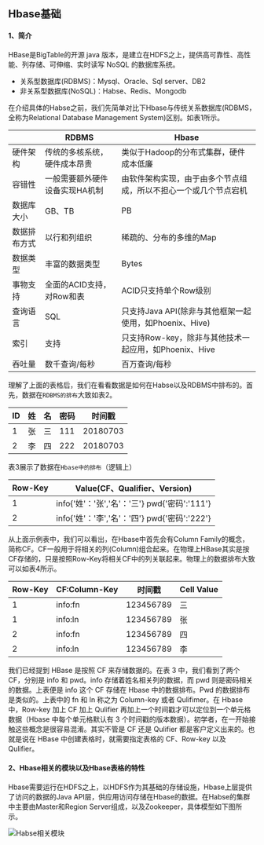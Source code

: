 Hbase基础
---
#### 1、简介
HBase是BigTable的开源 java 版本，是建立在HDFS之上，提供高可靠性、高性能、列存储、可伸缩、实时读写 NoSQL 的数据库系统。
- 关系型数据库(RDBMS)：Mysql、Oracle、Sql server、DB2
- 非关系型数据库(NoSQL)：Habse、Redis、Mongodb

在介绍具体的Habse之前，我们先简单对比下Hbase与传统关系数据库(RDBMS，全称为Relational Database Management System)区别。如表1所示。

||RDBMS|Hbase|
|----|----|----|
|硬件架构|传统的多核系统，硬件成本昂贵|类似于Hadoop的分布式集群，硬件成本低廉|
|容错性|一般需要额外硬件设备实现HA机制|由软件架构实现，由于由多个节点组成，所以不担心一个或几个节点宕机|
|数据库大小|GB、TB|PB|
|数据排布方式|以行和列组织|稀疏的、分布的多维的Map|
|数据类型|丰富的数据类型|Bytes|
|事物支持|全面的ACID支持，对Row和表|ACID只支持单个Row级别|
|查询语言|SQL|只支持Java API(除非与其他框架一起使用，如Phoenix、Hive)|
|索引|支持|只支持Row-key，除非与其他技术一起应用，如Phoenix、Hive|
|吞吐量|数千查询/每秒|百万查询/每秒|

理解了上面的表格后，我们在看看数据是如何在Habse以及RDBMS中排布的。首先，数据在`RDBMS的排布`大致如表2。

|ID|姓|名|密码|时间戳|
|----|----|----|----|----|
|1|张|三|111|20180703|
|2|李|四|222|20180703|

表3展示了数据在`Hbase中的排布`（逻辑上）

|Row-Key|Value(CF、Qualifier、Version)
|----|----|
|1|info{'姓'：'张','名'：'三'} pwd{'密码':'111'}|
|2|info{'姓'：'李','名'：'四'} pwd{'密码':'222'}|

从上面示例表中，我们可以看出，在Hbase中首先会有Column Family的概念，简称CF。CF一般用于将相关的列(Column)组合起来。在物理上HBase其实是按CF存储的，只是按照Row-Key将相关CF中的列关联起来。物理上的数据排布大致可以如表4所示。

|Row-Key|CF:Column-Key|时间戳|Cell Value|
|----|----|----|----|
|1|info:fn|123456789|三|
|1|info:ln|123456789|张|
|2|info:fn|123456789|四|
|2|info:ln|123456789|李|

我们已经提到 HBase 是按照 CF 来存储数据的。在表 3 中，我们看到了两个 CF，分别是 info 和 pwd。info 存储着姓名相关列的数据，而 pwd 则是密码相关的数据。上表便是 info 这个 CF 存储在 Hbase 中的数据排布。Pwd 的数据排布是类似的。上表中的 fn 和 ln 称之为 Column-key 或者 Qulifimer。在 Hbase 中，Row-key 加上 CF 加上 Qulifier 再加上一个时间戳才可以定位到一个单元格数据（Hbase 中每个单元格默认有 3 个时间戳的版本数据）。初学者，在一开始接触这些概念是很容易混淆。其实不管是 CF 还是 Qulifier 都是客户定义出来的。也就是说在 HBase 中创建表格时，就需要指定表格的 CF、Row-key 以及 Qulifier。

#### 2、Hbase相关的模块以及Hbase表格的特性
Hbase需要运行在HDFS之上，以HDFS作为其基础的存储设施，Hbase上层提供了访问的数据的Java API层，供应用访问存储在Hbase的数据。在Habse的集群中主要由Master和Region Server组成，以及Zookeeper，具体模型如下图所示。

![Habse相关模块](https://github.com/horaceheqi/Personal/tree/master/Image/Hbase相关模块.png)

